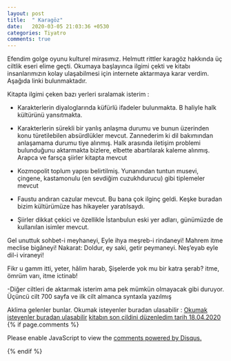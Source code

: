 ```yaml
---
layout: post
title:  " Karagöz"
date:   2020-03-05 21:03:36 +0530
categories: Tiyatro
comments: true
---
```

Efendim golge oyunu kulturel mirasımız. Helmutt rittler karagöz hakkında üç ciltlik eseri elime geçti. Okumaya başlayınca ilgimi
çekti ve kitabı insanlarımızın kolay ulaşabilmesi için internete aktarmaya karar verdim. Aşağıda linki bulunmaktadır.

Kitapta ilgimi çeken bazı yerleri sıralamak isterim :

- Karakterlerin diyaloglarında küfürlü ifadeler bulunmakta. B haliyle halk kültürünü yansıtmakta.

- Karakterlerin sürekli bir yanlış anlaşma durumu ve  bunun üzerinden konu türetilebilen absürdlükler mevcut. Zannederim ki
dil bakımından anlaşamama durumu tiye alınmış. Halk arasında iletişim problemi bulunduğunu aktarmakta bizlere, elbette abartılarak
kaleme alınmış. Arapca ve farsça şiirler kitapta mevcut

- Kozmopolit toplum yapısı belirtilmiş. Yunanından tuntun musevi, çingene, kastamonulu (en sevdiğim cuzukhdurucu) gibi tiplemeler
mevcut

- Faustu andıran cazular mevcut. Bu bana çok ilginç geldi. Keşke buradan bizim kültürümüze has hikayeler yaratılsaydı.

- Şiirler dikkat çekici ve özellikle İstanbulun eski yer adları, günümüzde de kullanılan isimler mevcut.

Gel unuttuk sohbet-i meyhaneyi,
Eyle ihya meşreb-i rindaneyi!
Mahrem itme meclise bigâneyi!
Nakarat: Doldur, ey saki, getir peymaneyi.
Neş’eyab eyle dil-i viraneyi!

Fikr u gamm itti, yeter, hâlim harab,
Şişelerde yok mu bir katra şerab?
itme, ömrüm varı, itme ictinab!

-Diğer ciltleri de aktarmak isterim ama pek mümkün olmayacak gibi duruyor. Üçüncü cilt 700 sayfa ve ilk cilt almanca syntaxla 
yazılmış


Aklima gelenler bunlar. Okumak isteyenler buradan ulasabilir :
[Okumak isteyenler buradan ulasabilir](https://iamselcuk.github.io/bookdown-karagoz/)
[kitabın son cildini düzenledim tarih 18.04.2020](https://iamselcuk.github.io/bookdown-karagoz1)
{% if page.comments %}

<div id="disqus_thread"></div>
<script>

/**
*  RECOMMENDED CONFIGURATION VARIABLES: EDIT AND UNCOMMENT THE SECTION BELOW TO INSERT DYNAMIC VALUES FROM YOUR PLATFORM OR CMS.
*  LEARN WHY DEFINING THESE VARIABLES IS IMPORTANT: https://disqus.com/admin/universalcode/#configuration-variables*/
/*
var disqus_config = function () {
this.page.url = PAGE_URL;  // Replace PAGE_URL with your page's canonical URL variable
this.page.identifier = PAGE_IDENTIFIER; // Replace PAGE_IDENTIFIER with your page's unique identifier variable
};
*/
(function() { // DON'T EDIT BELOW THIS LINE
var d = document, s = d.createElement('script');
s.src = 'https://https-iamselcuk-github-io.disqus.com/embed.js';
s.setAttribute('data-timestamp', +new Date());
(d.head || d.body).appendChild(s);
})();
</script>
<noscript>Please enable JavaScript to view the <a href="https://disqus.com/?ref_noscript">comments powered by Disqus.</a></noscript>


{% endif %}

